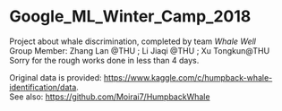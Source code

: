 # Google_ML_Winter_Camp_2018
Project about whale discrimination, completed by team *Whale Well*  
Group Member: Zhang Lan @THU ; Li Jiaqi @THU ; Xu Tongkun@THU  
Sorry for the rough works done in less than 4 days.  
  
Original data is provided: https://www.kaggle.com/c/humpback-whale-identification/data.   
See also: https://github.com/Moirai7/HumpbackWhale


